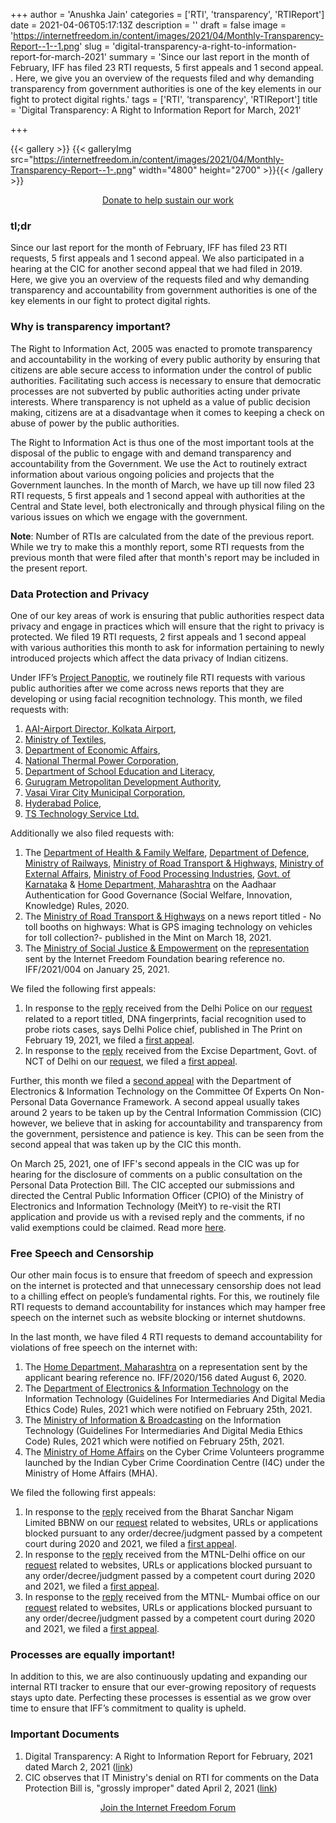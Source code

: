 +++
author = 'Anushka Jain'
categories = ['RTI', 'transparency', 'RTIReport']
date = 2021-04-06T05:17:13Z
description = ''
draft = false
image = 'https://internetfreedom.in/content/images/2021/04/Monthly-Transparency-Report--1--1.png'
slug = 'digital-transparency-a-right-to-information-report-for-march-2021'
summary = 'Since our last report in the month of February, IFF has filed 23 RTI requests, 5 first appeals and 1 second appeal. . Here, we give you an overview of the requests filed and why demanding transparency from government authorities is one of the key elements in our fight to protect digital rights.'
tags = ['RTI', 'transparency', 'RTIReport']
title = 'Digital Transparency: A Right to Information Report for March, 2021'

+++


{{< gallery >}}
{{< galleryImg  src="https://internetfreedom.in/content/images/2021/04/Monthly-Transparency-Report--1-.png" width="4800" height="2700" >}}{{< /gallery >}}

<div style="text-align:center;">
    <a href="https://internetfreedom.in/donate/" class="button">Donate to help sustain our work</a>
</div>

### tl;dr

Since our last report for the month of February, IFF has filed 23 RTI requests, 5 first appeals and 1 second appeal. We also participated in a hearing at the CIC for another second appeal that we had filed in 2019. Here, we give you an overview of the requests filed and why demanding transparency and accountability from government authorities is one of the key elements in our fight to protect digital rights.



### Why is transparency important?

The Right to Information Act, 2005 was enacted to promote transparency and accountability in the working of every public authority by ensuring that citizens are able secure access to information under the control of public authorities. Facilitating such access is necessary to ensure that democratic processes are not subverted by public authorities acting under private interests. Where transparency is not upheld as a value of public decision making, citizens are at a disadvantage when it comes to keeping a check on abuse of power by the public authorities.

The Right to Information Act is thus one of the most important tools at the disposal of the public to engage with and demand transparency and accountability from the Government. We use the Act to routinely extract information about various ongoing policies and projects that the Government launches. In the month of March, we have up till now filed 23 RTI requests, 5 first appeals and 1 second appeal with authorities at the Central and State level, both electronically and through physical filing on the various issues on which we engage with the government.

**Note**: Number of RTIs are calculated from the date of the previous report. While we try to make this a monthly report, some RTI requests from the previous month that were filed after that month's report may be included in the present report.



### Data Protection and Privacy

One of our key areas of work is ensuring that public authorities respect data privacy and engage in practices which will ensure that the right to privacy is protected. We filed 19 RTI requests, 2 first appeals and 1 second appeal with various authorities this month to ask for information pertaining to newly introduced projects which affect the data privacy of Indian citizens.

Under IFF’s [Project Panoptic](https://panoptic.in/), we routinely file RTI requests with various public authorities after we come across news reports that they are developing or using facial recognition technology. This month, we filed requests with:

1. [AAI-Airport Director, Kolkata Airport](https://drive.google.com/file/d/1HUfEw4CtW-eK3Olah25II1RPhp6KbJF7/view?usp=sharing),
2. [Ministry of Textiles](https://drive.google.com/file/d/1YFidIMvrKAvIRPrbaJBTxawpr6WfDaH_/view?usp=sharing),
3. [Department of Economic Affairs](https://drive.google.com/file/d/1_ZdVTkP6r3BjM_tS_DdTYZj59zjxaV28/view?usp=sharing),
4. [National Thermal Power Corporation](https://drive.google.com/file/d/1vuCXY6X4XzvrtsC-TtXiYEjlxAf17K0E/view?usp=sharing),
5. [Department of School Education and Literacy](https://drive.google.com/file/d/14DG8KoXHGnqqONTHW6j2ILLfXDPaQLxO/view?usp=sharing),
6. [Gurugram Metropolitan Development Authority](https://drive.google.com/file/d/1aIMSvc81494_Z0SLqNqHXUVyxt1WLg_h/view?usp=sharing),
7. [Vasai Virar City Municipal Corporation](https://drive.google.com/file/d/186qaEfVafgL4rSQD7qO095tq9UKTPS86/view?usp=sharing),
8. [Hyderabad Police](https://drive.google.com/file/d/1vQlIhfIzPAzo6ADJoSF7j7Mgel2nbOOt/view?usp=sharing),
9. [TS Technology Service Ltd.](https://drive.google.com/file/d/1Dy1dumz-d8A_Nagx5GL_mZAr4vwchAMG/view?usp=sharing)

Additionally we also filed requests with:

1. The [Department of Health & Family Welfare](https://drive.google.com/file/d/1s78lIUkEwzNR360gUNObZL2PCk7B_2px/view?usp=sharing), [Department of Defence](https://drive.google.com/file/d/1osITztGENf0XNq2el2L0ZxDApdlv1wVC/view?usp=sharing), [Ministry of Railways](https://drive.google.com/file/d/1VbXQJan5nN7WGOxpBlJvumAH8wmlrDv7/view?usp=sharing), [Ministry of Road Transport & Highways](https://drive.google.com/file/d/16VqbzNLD5CQhLydSUI10ycwKz3ZnPAuU/view?usp=sharing), [Ministry of External Affairs](https://drive.google.com/file/d/1bYnshviWQfU8rhPSjnLbifWJ5XHWnvE-/view?usp=sharing), [Ministry of Food Processing Industries](https://drive.google.com/file/d/1b1VwBGC3W07Y92zuoFoGBfqRRkuwac90/view?usp=sharing), [Govt. of Karnataka](https://drive.google.com/file/d/1823gwyDtAZ3_hd_HW_QWOUgcM3vQld2o/view?usp=sharing) & [Home Department, Maharashtra](https://drive.google.com/file/d/1A0Kr6EWNhaXbTnIZfoROhoovFO6xORFy/view?usp=sharing) on the Aadhaar Authentication for Good Governance (Social Welfare, Innovation, Knowledge) Rules, 2020.
2. The [Ministry of Road Transport & Highways](https://drive.google.com/file/d/1PizOIvudAl-SmI6jkMh2gOxEBvSNXB_X/view?usp=sharing) on a news report titled - No toll booths on highways: What is GPS imaging technology on vehicles for toll collection?- published in the Mint on March 18, 2021.
3. The [Ministry of Social Justice & Empowerment](https://drive.google.com/file/d/1AMyO7gAatghOKrGQz1TxmFrKBpAphsA0/view?usp=sharing) on the [representation](https://drive.google.com/file/d/1UBub9xvQgtsLhhLqABiIfyfy7R1v5uO1/view?usp=sharing) sent by the Internet Freedom Foundation bearing reference no. IFF/2021/004 on January 25, 2021.

We filed the following first appeals:

1. In response to the [reply](https://drive.google.com/file/d/1JgAZcazMyb2vpeTedBvF1L1VaTbR4kLh/view) received from the Delhi Police on our [request](https://drive.google.com/file/d/1plDXXzFCgv7gdRgFy548K8GBpyirstEA/view?usp=sharing) related to a report titled, DNA fingerprints, facial recognition used to probe riots cases, says Delhi Police chief, published in The Print on February 19, 2021, we filed a [first appeal](https://drive.google.com/file/d/1Ft2vPcNYNYKl9rrFhZuEfq3Ggl42ReQe/view?usp=sharing).
2. In response to the [reply](https://drive.google.com/file/d/1RHnNR0dk6zZDPudBoYNYPUTitTR5Xjai/view?usp=sharing) received from the Excise Department, Govt. of NCT of Delhi on our [request](https://drive.google.com/file/d/1qJnQDl94NRFX1Hc6AwpHkRd_W7rsM6Te/view?usp=sharing), we filed a [first appeal](https://drive.google.com/file/d/1x8bl8I_modobSm5FLAALJbGipVFV3kHW/view?usp=sharing).

Further, this month we filed a [second appeal](https://drive.google.com/file/d/1BfnemVEJh_yoPT8q3R7vJpyWrPL8IrF2/view?usp=sharing) with the Department of Electronics & Information Technology on the Committee Of Experts On Non-Personal Data Governance Framework. A second appeal usually takes around 2 years to be taken up by the Central Information Commission (CIC) however, we believe that in asking for accountability and transparency from the government, persistence and patience is key. This can be seen from the second appeal that was taken up by the CIC this month.

On March 25, 2021, one of IFF's second appeals in the CIC was up for hearing for the disclosure of comments on a public consultation on the Personal Data Protection Bill. The CIC accepted our submissions and directed the Central Public Information Officer (CPIO) of the Ministry of Electronics and Information Technology (MeitY) to re-visit the RTI application and provide us with a revised reply and the comments, if no valid exemptions could be claimed. Read more [here](https://internetfreedom.in/persist-transparency-dpd-cic/).



### Free Speech and Censorship

Our other main focus is to ensure that freedom of speech and expression on the internet is protected and that unnecessary censorship does not lead to a chilling effect on people’s fundamental rights. For this, we routinely file RTI requests to demand accountability for instances which may hamper free speech on the internet such as website blocking or internet shutdowns.

In the last month, we have filed 4 RTI requests to demand accountability for violations of free speech on the internet with:

1. The [Home Department, Maharashtra](https://drive.google.com/file/d/1y8TM_uGxFpmnr7enP-RkjHuUdyVDl4bv/view?usp=sharing) on a representation sent by the applicant bearing reference no. IFF/2020/156 dated August 6, 2020.
2. The [Department of Electronics & Information Technology](https://drive.google.com/file/d/1R5Q6M89yUR6xUu-5rwLw_mCdz1Voq4tq/view?usp=sharing) on the Information Technology (Guidelines For Intermediaries And Digital Media Ethics Code) Rules, 2021 which were notified on February 25th, 2021.
3. The [Ministry of Information & Broadcasting](https://drive.google.com/file/d/1dJKobPkk5MbEAJi5eIqrmdRwoHhVHAjC/view?usp=sharing) on the Information Technology (Guidelines For Intermediaries And Digital Media Ethics Code) Rules, 2021 which were notified on February 25th, 2021.
4. The [Ministry of Home Affairs](https://drive.google.com/file/d/1IAOtp-dnoxM79ohYNT9HAmdsiWvN2i71/view?usp=sharing) on the Cyber Crime Volunteers programme launched by the Indian Cyber Crime Coordination Centre (I4C) under the Ministry of Home Affairs (MHA).

We filed the following first appeals:

1. In response to the [reply](https://drive.google.com/file/d/1I2Pg7ModKqPAZm5R74rkBBfUMEtsjji_/view?usp=sharing) received from the Bharat Sanchar Nigam Limited BBNW on our [request](https://drive.google.com/file/d/1qznZ7yMmFfcRWAeV3M440p1HBrvIy1Fv/view?usp=sharing) related to websites, URLs or applications blocked pursuant to any order/decree/judgment passed by a competent court during 2020 and 2021, we filed a [first appeal](https://drive.google.com/file/d/12X7ycsp60LIU63Z0roKogTAV9UWvlxdf/view?usp=sharing).
2. In response to the [reply](https://drive.google.com/file/d/1o9Fa_x1_6hHAPRD_1iaeNzr8K3vu4YFM/view) received from the MTNL-Delhi office on our [request](https://drive.google.com/file/d/1dJ-XZa__0qUDkxeYV0kK1kWYGXD_V3Nj/view?usp=sharing) related to websites, URLs or applications blocked pursuant to any order/decree/judgment passed by a competent court during 2020 and 2021, we filed a [first appeal](https://drive.google.com/file/d/1lxrv-hM8TrkFwO-dd0wyxxAEdfa3xgmZ/view?usp=sharing).
3. In response to the [reply](https://drive.google.com/file/d/1s1SwU81orPLYxbAxrpLTn6eFazV97-wT/view?usp=sharing) received from the MTNL- Mumbai office on our [request](https://drive.google.com/file/d/1s1SwU81orPLYxbAxrpLTn6eFazV97-wT/view?usp=sharing) related to websites, URLs or applications blocked pursuant to any order/decree/judgment passed by a competent court during 2020 and 2021, we filed a [first appeal](https://drive.google.com/file/d/1sX63NaH07h3SG0pgPooWWrid-e3EfmR9/view?usp=sharing).



### Processes are equally important!

In addition to this, we are also continuously updating and expanding our internal RTI tracker to ensure that our ever-growing repository of requests stays upto date. Perfecting these processes is essential as we grow over time to ensure that IFF’s commitment to quality is upheld.



### Important Documents

1. Digital Transparency: A Right to Information Report for February, 2021 dated March 2, 2021 ([link](https://internetfreedom.in/digital-transparency-a-right-to-information-report-for-february-2021/))
2. CIC observes that IT Ministry's denial on RTI for comments on the Data Protection Bill is, "grossly improper" dated April 2, 2021 ([link](https://internetfreedom.in/persist-transparency-dpd-cic/))

<div style="text-align:center;">
    <a href="https://forum.internetfreedom.in/" class="button">Join the Internet Freedom Forum</a>
</div>



















